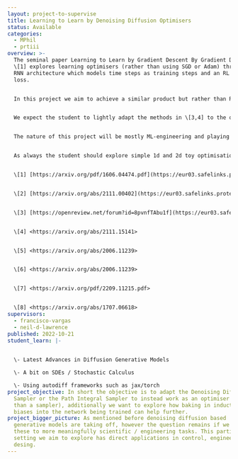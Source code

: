 ```yaml
---
layout: project-to-supervise
title: Learning to Learn by Denoising Diffusion Optimisers
status: Available
categories:
  - MPhil
  - prtiii
overview: >-
  The seminal paper Learning to Learn by Gradient Descent By Gradient Descent
  \[1] explores learning optimisers (rather than using SGD or Adam) through an
  RNN architecture which models time steps as training steps and an RL based
  loss. 


  In this project we aim to achieve a similar product but rather than RNNs and RL we would like to explore the closely linked diffusion models \[5,6] and stochastic control. In particular there is already theoretical work that motivates the use of these methodologies for global optimisation \[2], what now remains is to explore it in practice.


  W﻿e expect the student to lightly adapt the methods in \[3,4] to the optimisation setting in \[2] (This simply amounts to exploring low temperatures in the artificial target distribution induced by the loss function).  Furthermore, exploring tasks in engineering as in \[1] might require being creative about the inductive biases baked into the NN parametrisation that we are working with.


  The nature of this project will be mostly ML-engineering and playing around / being creative about NN inductive biases. That said if the student is more mathematically/theory oriented we could explore extending the results in \[2] (which apply to the method in \[4] only) to the method in in \[3] using the mixing rates in \[7] and maybe comparing to things like \[8] (last bit would be very bonus/extra type of thing).


  A﻿s always the student should explore simple 1d and 2d toy optimisation examples to assess the validity of the method before moving onto real world examples.


  \[﻿1] [https://arxiv.org/pdf/1606.04474.pdf](https://eur03.safelinks.protection.outlook.com/?url=https%3A%2F%2Farxiv.org%2Fpdf%2F1606.04474.pdf&data=05%7C01%7Cfav25%40cam.ac.uk%7Ca14bb2a0a3084b79cd9808daabbed5b1%7C49a50445bdfa4b79ade3547b4f3986e9%7C0%7C0%7C638011133352555862%7CUnknown%7CTWFpbGZsb3d8eyJWIjoiMC4wLjAwMDAiLCJQIjoiV2luMzIiLCJBTiI6Ik1haWwiLCJXVCI6Mn0%3D%7C3000%7C%7C%7C&sdata=muiHl7wxQCMJLQDDj7Nam9deOKTyzwb%2BreDb9ouRk3Q%3D&reserved=0) 


  \[﻿2] [https://arxiv.org/abs/2111.00402](https://eur03.safelinks.protection.outlook.com/?url=https%3A%2F%2Farxiv.org%2Fabs%2F2111.00402&data=05%7C01%7Cfav25%40cam.ac.uk%7Ca14bb2a0a3084b79cd9808daabbed5b1%7C49a50445bdfa4b79ade3547b4f3986e9%7C0%7C0%7C638011133352555862%7CUnknown%7CTWFpbGZsb3d8eyJWIjoiMC4wLjAwMDAiLCJQIjoiV2luMzIiLCJBTiI6Ik1haWwiLCJXVCI6Mn0%3D%7C3000%7C%7C%7C&sdata=%2B0prnqNoRPKqYXWiL8L%2FDRGCuOR6yjywCJWBqddhkYU%3D&reserved=0)


  \[﻿3] [https://openreview.net/forum?id=8pvnfTAbu1f](https://eur03.safelinks.protection.outlook.com/?url=https%3A%2F%2Fopenreview.net%2Fforum%3Fid%3D8pvnfTAbu1f&data=05%7C01%7Cfav25%40cam.ac.uk%7Ca14bb2a0a3084b79cd9808daabbed5b1%7C49a50445bdfa4b79ade3547b4f3986e9%7C0%7C0%7C638011133352555862%7CUnknown%7CTWFpbGZsb3d8eyJWIjoiMC4wLjAwMDAiLCJQIjoiV2luMzIiLCJBTiI6Ik1haWwiLCJXVCI6Mn0%3D%7C3000%7C%7C%7C&sdata=S%2Fodk%2FZBDwbkGpQ6d%2FjJCIEd3ATbwmxR%2BvaVEopE%2FlI%3D&reserved=0)


  \[﻿4] <https://arxiv.org/abs/2111.15141> 


  \[﻿5] <https://arxiv.org/abs/2006.11239> 


  \[﻿6] <https://arxiv.org/abs/2006.11239> 


  \[﻿7] <https://arxiv.org/pdf/2209.11215.pdf>


  \[﻿8] <https://arxiv.org/abs/1707.06618>
supervisors:
  - francisco-vargas
  - neil-d-lawrence
published: 2022-10-21
student_learn: |-
  

  \-﻿ Latest Advances in Diffusion Generative Models

  \-﻿ A bit on SDEs / Stochastic Calculus

  \-﻿ Using autodiff frameworks such as jax/torch
project_objective: I﻿n short the objective is to adapt the Denoising Diffusion
  Sampler or the Path Integral Sampler to instead work as an optimiser (rather
  than a sampler), additionally we want to explore how baking in inductive
  biases into the network being trained can help further.
project_bigger_picture: A﻿s mentioned before denoising diffusion based
  generative models are taking off, however the question remains if we can apply
  these to more meaningfully scientific / engineering tasks. This particular
  setting we aim to explore has direct applications in control, engineering and
  desing.
---
```

